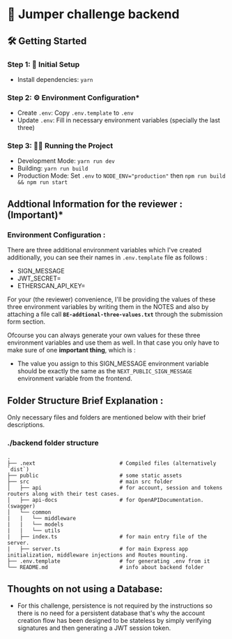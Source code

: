 # 🚀 Jumper challenge backend

## 🛠️ Getting Started

### Step 1: 🚀 Initial Setup

- Install dependencies: `yarn`

### Step 2: ⚙️ Environment Configuration\*

- Create `.env`: Copy `.env.template` to `.env`
- Update `.env`: Fill in necessary environment variables (specially the last three)

### Step 3: 🏃‍♂️ Running the Project

- Development Mode: `yarn run dev`
- Building: `yarn run build`
- Production Mode: Set `.env` to `NODE_ENV="production"` then `npm run build && npm run start`

## Addtional Information for the reviewer : (Important)\*

### Environment Configuration :

There are three additional environment variables which I've created additionally, you can see their names in `.env.template` file as follows :

- SIGN_MESSAGE
- JWT_SECRET=
- ETHERSCAN_API_KEY=

For your (the reviewer) convenience, I'll be providing the values of these three environment variables by writing them in the NOTES and also by attaching a file call **`BE-addtional-three-values.txt`** through the submission form section.

Ofcourse you can always generate your own values for these three environment variables and use them as well. In that case you only have to make sure of one **important thing**, which is :

- The value you assign to this SIGN_MESSAGE environment variable should be exactly the same as the `NEXT_PUBLIC_SIGN_MESSAGE` environment variable from the frontend.

## Folder Structure Brief Explanation :

Only necessary files and folders are mentioned below with their brief descriptions.

### ./backend folder structure

    .
    ├── .next                           # Compiled files (alternatively `dist`)
    ├── public                          # some static assets
    ├── src                             # main src folder
    │   ├── api                         # for account, session and tokens routers along with their test cases.
    │   ├── api-docs                    # for OpenAPIDocumentation. (swagger)
    │   └── common
    |   |   └── middleware
    |   |   └── models
    |   |   └── utils
    |   ├── index.ts                    # for main entry file of the server.
    |   ├── server.ts                   # for main Express app initialization, middleware injections and Routes mounting.
    ├── .env.template                   # for generating .env from it
    └── README.md                       # info about backend folder

## Thoughts on not using a Database:

- For this challenge, persistence is not required by the instructions so there is no need for a persistent database that's why the account creation flow has been designed to be stateless by simply verifying signatures and then generating a JWT session token.
